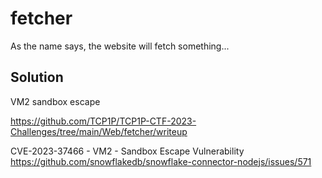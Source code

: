 # fetcher

As the name says, the website will fetch something...

## Solution

VM2 sandbox escape

https://github.com/TCP1P/TCP1P-CTF-2023-Challenges/tree/main/Web/fetcher/writeup

CVE-2023-37466 - VM2 - Sandbox Escape Vulnerability https://github.com/snowflakedb/snowflake-connector-nodejs/issues/571

